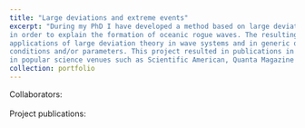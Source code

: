 ```yaml
---
title: "Large deviations and extreme events"
excerpt: "During my PhD I have developed a method based on large deviation theory and numerical optimization
in order to explain the formation of oceanic rogue waves. The resulting method for extreme events that we have formalized paves the way for
applications of large deviation theory in wave systems and in generic deterministic systems supplemented with random initial
conditions and/or parameters. This project resulted in publications in PNAS and PRX, and was featured
in popular science venues such as Scientific American, Quanta Magazine and the Physics magazine of the APS. <br/><img src='/images/image4.PNG'  style='width:500px;'>"
collection: portfolio
---
```

Collaborators: <br><br>
Project publications: 
